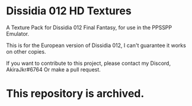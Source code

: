 # Dissidia 012 HD Textures
A Texture Pack for Dissidia 012 Final Fantasy, for use in the PPSSPP Emulator.


This is for the European version of Dissidia 012, I can't guarantee it works on other copies.

If you want to contribute to this project, please contact my Discord, AkiraJkr#6764
Or make a pull request.

# This repository is archived.
